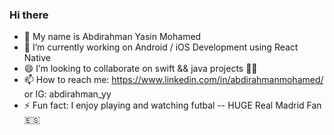 ### Hi there

- 👋 My name is Abdirahman Yasin Mohamed
- 🔭 I’m currently working on Android / iOS Development using React Native
- 😄 I’m looking to collaborate on swift && java projects 👩‍💻 
- 📫 How to reach me: https://www.linkedin.com/in/abdirahmanmohamed/ or IG: abdirahman_yy
- ⚡ Fun fact: I enjoy playing and watching futbal -- HUGE Real Madrid Fan 🇪🇸

<!--
**abdirahman-yy/abdirahman-yy** is a ✨ _special_ ✨ repository because its `README.md` (this file) appears on your GitHub profile.

Here are some ideas to get you started:

- 🔭 I’m currently working on C++ and backend development
- 👯 I’m looking to collaborate on swift iOS/macOS project 👩‍💻 
- 📫 How to reach me: https://www.linkedin.com/in/abdirahmanmohamed/
- 😄 Pronouns: Him/His
- ⚡ Fun fact: I enjoy playing and watching basketball 🏀 
-->
